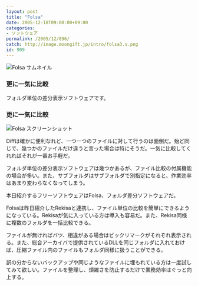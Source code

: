 ```yaml
---
layout: post
title: "Folsa"
date: 2005-12-18T09:00:00+09:00
categories:
- ソフトウェア
permalink: /2005/12/896/
catch: http://image.moongift.jp/intro/folsa3.s.png
id: 909
---
```

 ![Folsa サムネイル](http://image.moongift.jp/intro/folsa.t.png "Folsa サムネイル")
  

### 更に一気に比較
  
フォルダ単位の差分表示ソフトウェアです。  
<!--more-->  

### 更に一気に比較
  

![Folsa スクリーンショット](http://image.moongift.jp/intro/folsa3.s.png "Folsa スクリーンショット")

  

Diffは確かに便利なれど、一つ一つのファイルに対して行うのは面倒だ。殆ど同じで、幾つかのファイルだけ違うと言った場合は特にそうだ。一気に比較してくれればそれが一番お手軽だ。

  

フォルダ単位の差分表示ソフトウェアは幾つかあるが、ファイル比較の付属機能の場合が多い。また、サブフォルダはサブフォルダで別指定になると、作業効率はあまり変わらなくなってしまう。

  

本日紹介するフリーソフトウェアはFolsa、フォルダ差分ソフトウェアだ。

  

Folsaは昨日紹介したRekisaと連携し、ファイル単位の比較を簡単にできるようになっている。Rekisaが気に入っている方は導入も容易だ。また、Rekisa同様に複数のフォルダを一括比較できる。

  

ファイルが無ければバツ、相違がある場合はビックリマークがそれぞれ表示される。また、総合アーカイバで提供されているDLLを同じフォルダに入れておけば、圧縮ファイル内のファイルもフォルダ同様に扱うことができる。

  

訳の分からないバックアップや同じようなファイルに埋もれている方は一度試してみて欲しい。ファイルを整理し、煩雑さを防止するだけで業務効率はぐっと向上する。


